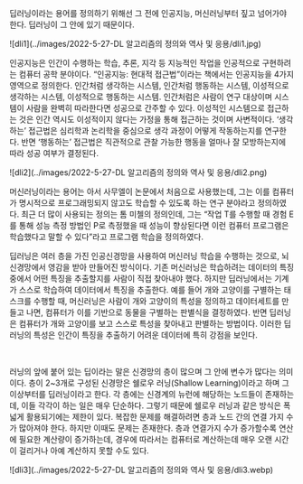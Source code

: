 딥러닝이라는 용어를 정의하기 위해선 그 전에 인공지능, 머신러닝부터 짚고 넘어가야 한다. 딥러닝이 그 안에 있기 때문이다.

![dli1](../images/2022-5-27-DL  알고리즘의 정의와 역사 및 응용/dli1.jpg)

인공지능은 인간이 수행하는 학습, 추론, 지각 등 지능적인 작업을 인공적으로 구현하려는 컴퓨터 공학 분야이다. “인공지능: 현대적 접근법”이라는 책에서는 인공지능을 4가지 영역으로 정의한다. 인간처럼 생각하는 시스템, 인간처럼 행동하는 시스템, 이성적으로 생각하는 시스템, 이성적으로 행동하는 시스템. 인간처럼은 사람이 연구 대상이며 시스템이 사람을 완벽히 따라한다면 성공으로 간주할 수 있다. 이성적인 시스템으로 접근하는 것은 인간 역시도 이성적이지 않다는 가정을 통해 접근하는 것이며 사변적이다. ‘생각하는’ 접근법은 심리학과 논리학을 중심으로 생각 과정이 어떻게 작동하는지를 연구한다. 반면 ‘행동하는’ 접근법은 직관적으로 관찰 가능한 행동을 얼마나 잘 모방하는지에 따라 성공 여부가 결정된다.

![dli2](../images/2022-5-27-DL  알고리즘의 정의와 역사 및 응용/dli2.png)

머신러닝이라는 용어는 아서 사무엘이 논문에서 처음으로 사용했는데, 그는 이를 컴퓨터가 명시적으로 프로그래밍되지 않고도 학습할 수 있도록 하는 연구 분야라고 정의하였다. 최근 더 많이 사용되는 정의는 톰 미첼의 정의인데, 그는 “작업 T를 수행할 때 경험 E를 통해 성능 측정 방법인 P로 측정했을 때 성능이 향상된다면 이런 컴퓨터 프로그램은 학습했다고 말할 수 있다”라고 프로그램 학습을 정의하였다.

 

딥러닝은 여러 층을 가진 인공신경망을 사용하여 머신러닝 학습을 수행하는 것으로, 뇌 신경망에서 영감을 받아 만들어진 방식이다. 기존 머신러닝은 학습하려는 데이터의 특징 중에서 어떤 특징을 추출할지를 사람이 직접 찾아내야 했다. 하지만 딥러닝에서는 기계가 스스로 학습하여 데이터에서 특징을 추출한다. 예를 들어 개와 고양이를 구별하는 태스크를 수행할 때, 머신러닝은 사람이 개와 고양이의 특성을 정의하고 데이터세트를 만들고 나면, 컴퓨터가 이를 기반으로 동물을 구별하는 판별식을 결정하였다. 반면 딥러닝은 컴퓨터가 개와 고양이를 보고 스스로 특성을 찾아내고 판별하는 방법이다. 이러한 딥러닝의 특성은 인간이 특징을 추출하기 어려운 데이터에 특히 강점을 보인다.

​    

러닝의 앞에 붙어 있는 딥이라는 말은 신경망의 층이 많으며 그 안에 변수가 많다는 의미이다. 층이 2~3개로 구성된 신경망은 쉘로우 러닝(Shallow Learning)이라고 하며 그 이상부터를 딥러닝이라고 한다. 각 층에는 신경계의 뉴런에 해당하는 노드들이 존재하는데, 이들 각각이 하는 일은 매우 단순하다. 그렇기 때문에 쉘로우 러닝과 같은 방식은 폭넓게 활용되기에는 제한이 있다. 복잡한 문제를 해결하려면 층과 노드 간의 연결 가지 수가 많아져야 한다. 하지만 이때도 문제는 존재한다. 층과 연결가지 수가 증가할수록 연산에 필요한 계산량이 증가하는데, 경우에 따라서는 컴퓨터로 계산하는데 매우 오랜 시간이 걸리거나 아예 계산하지 못할 수도 있다.

![dli3](../images/2022-5-27-DL  알고리즘의 정의와 역사 및 응용/dli3.webp)
